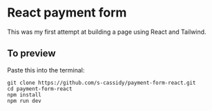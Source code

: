 # React payment form

This was my first attempt at building a page using React and Tailwind.

## To preview

Paste this into the terminal:
```
git clone https://github.com/s-cassidy/payment-form-react.git
cd payment-form-react
npm install
npm run dev
```
